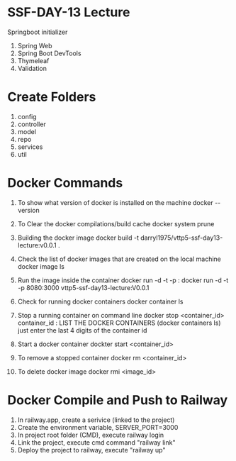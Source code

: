 # SSF-DAY-13 Lecture

Springboot initializer
1. Spring Web
2. Spring Boot DevTools
3. Thymeleaf
4. Validation

# Create Folders
1. config
2. controller
3. model
4. repo
5. services
6. util

# Docker Commands
1. To show what version of docker is installed on the machine
    docker --version

2. To Clear the docker compilations/build cache
    docker system prune

3. Building the docker image
    docker build -t darryl1975/vttp5-ssf-day13-lecture:v0.0.1 .

4. Check the list of docker images that are created on the local machine
    docker image ls

5. Run the image inside the container
    docker run -d -t -p <exposed-public-port>:<application-server-port> <docker-image-name>
    docker run -d -t -p 8080:3000 vttp5-ssf-day13-lecture:V0.0.1

6. Check for running docker containers
    docker container ls

7. Stop a running container on command line
    docker stop <container_id>
    container_id : LIST THE DOCKER CONTAINERS (docker containers ls)
    just enter the last 4 digits of the container id

8. Start a docker container
    dockter start <container_id>

9. To remove a stopped container
    docker rm <container_id>

10. To delete docker image
    docker rmi <image_id>

# Docker Compile and Push to Railway
1. In railway.app, create a serivice (linked to the project)
2. Create the environment variable, SERVER_PORT=3000
3. In project root folder (CMD), execute railway login
4. Link the project, execute cmd command "railway link"
5. Deploy the project to railway, execute "railway up"